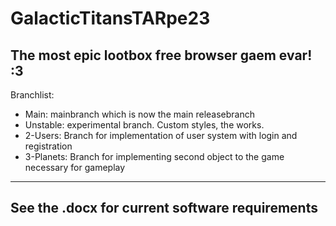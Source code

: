 # GalacticTitansTARpe23
 The most epic lootbox free browser gaem evar! :3 
-----------------------------------------------------
Branchlist:
- Main: mainbranch which is now the main releasebranch
- Unstable: experimental branch. Custom styles, the works.
- 2-Users: Branch for implementation of user system with login and registration
- 3-Planets: Branch for implementing second object to the game necessary for gameplay
-----------------------------------------------------
See the .docx for current software requirements
-----------------------------------------------------
